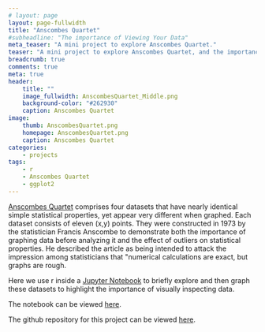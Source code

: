 ```yaml
---
# layout: page
layout: page-fullwidth
title: "Anscombes Quartet"
#subheadline: "The importance of Viewing Your Data"
meta_teaser: "A mini project to explore Anscombes Quartet."
teaser: "A mini project to explore Anscombes Quartet, and the importance of graphing your data"
breadcrumb: true
comments: true
meta: true
header:
    title: ""
    image_fullwidth: AnscombesQuartet_Middle.png
    background-color: "#262930"
    caption: Anscombes Quartet
image:
    thumb: AnscombesQuartet.png
    homepage: AnscombesQuartet.png
    caption: Anscombes Quartet
categories:
    - projects
tags:
    - r
    - Anscombes Quartet
    - ggplot2
---
```


[Anscombes Quartet](https://www.wikiwand.com/en/Anscombe's_quartet) comprises four datasets that have nearly identical simple statistical properties, yet appear very different when graphed. Each dataset consists of eleven (x,y) points. They were constructed in 1973 by the statistician Francis Anscombe to demonstrate both the importance of graphing data before analyzing it and the effect of outliers on statistical properties. He described the article as being intended to attack the impression among statisticians that \"numerical calculations are exact, but graphs are rough.

Here we use r inside a [Jupyter Notebook](http://jupyter.org/) to briefly explore and then graph these datasets to highlight the importance of visually inspecting data.

The notebook can be viewed [here](http://nbviewer.jupyter.org/github/MarkPratley/Anscombes-Quartet-Jupyter/blob/master/Anscombes_Quartet-Jupyter.ipynb).

The github repository for this project can be viewed [here](https://github.com/MarkPratley/Anscombes-Quartet-Jupyter).




